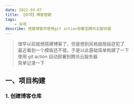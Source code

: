 ```yaml
---
date: 2022-03-07
title: 【杂项】博客搭建
tags: 
	- 杂项
describe: 搭建博客并使用git action部署至腾讯云服务器
---
```


> 很早以前就想搭建博客了，但是想到风格就拖延症犯了<br>
> 最近看到一个模板还不错，于是以此基础简单构建了一下<br>
> 使用 git action 自动部署到腾讯云服务器<br>
> 简单记录一下

## 一、项目构建

### 1. 创建博客仓库
